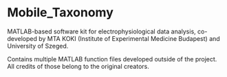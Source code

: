 # Mobile_Taxonomy
MATLAB-based software kit for electrophysiological data analysis, co-developed by MTA KOKI (Institute of Experimental Medicine Budapest) and University of Szeged.

Contains multiple MATLAB function files developed outside of the project. All credits of those belong to the original creators.
